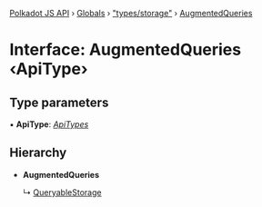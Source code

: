 [Polkadot JS API](../README.md) › [Globals](../globals.md) › ["types/storage"](../modules/_types_storage_.md) › [AugmentedQueries](_types_storage_.augmentedqueries.md)

# Interface: AugmentedQueries ‹**ApiType**›

## Type parameters

▪ **ApiType**: *[ApiTypes](../modules/_types_base_.md#apitypes)*

## Hierarchy

* **AugmentedQueries**

  ↳ [QueryableStorage](_augment_query_._api_types_storage_.queryablestorage.md)
